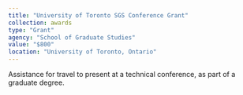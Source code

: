 ```yaml
---
title: "University of Toronto SGS Conference Grant"
collection: awards
type: "Grant"
agency: "School of Graduate Studies"
value: "$800"
location: "University of Toronto, Ontario"
---
```

Assistance for travel to present at a technical conference, as part of a graduate degree.
